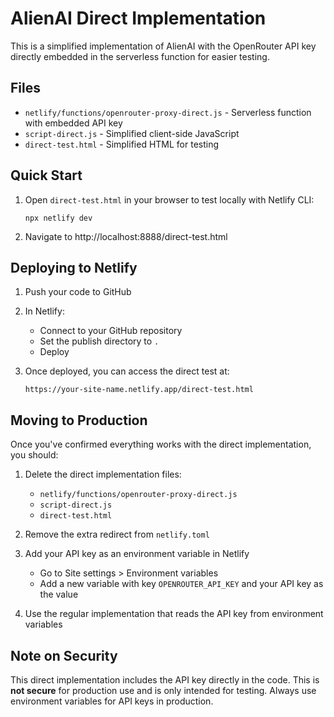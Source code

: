 # AlienAI Direct Implementation

This is a simplified implementation of AlienAI with the OpenRouter API key directly embedded in the serverless function for easier testing.

## Files

- `netlify/functions/openrouter-proxy-direct.js` - Serverless function with embedded API key
- `script-direct.js` - Simplified client-side JavaScript
- `direct-test.html` - Simplified HTML for testing

## Quick Start

1. Open `direct-test.html` in your browser to test locally with Netlify CLI:
   ```
   npx netlify dev
   ```

2. Navigate to http://localhost:8888/direct-test.html

## Deploying to Netlify

1. Push your code to GitHub

2. In Netlify:
   - Connect to your GitHub repository
   - Set the publish directory to `.`
   - Deploy

3. Once deployed, you can access the direct test at:
   ```
   https://your-site-name.netlify.app/direct-test.html
   ```

## Moving to Production

Once you've confirmed everything works with the direct implementation, you should:

1. Delete the direct implementation files:
   - `netlify/functions/openrouter-proxy-direct.js`
   - `script-direct.js`
   - `direct-test.html`

2. Remove the extra redirect from `netlify.toml`

3. Add your API key as an environment variable in Netlify
   - Go to Site settings > Environment variables
   - Add a new variable with key `OPENROUTER_API_KEY` and your API key as the value

4. Use the regular implementation that reads the API key from environment variables

## Note on Security

This direct implementation includes the API key directly in the code. This is **not secure** for production use and is only intended for testing. Always use environment variables for API keys in production. 